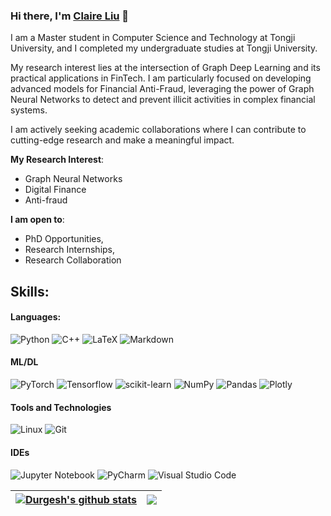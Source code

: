 ### Hi there, I'm [Claire Liu](https://github.com/Claireliu0912) 👋

I am a Master student in Computer Science and Technology at Tongji University, and I completed my undergraduate studies at Tongji University.

My research interest lies at the intersection of Graph Deep Learning and its practical applications in FinTech. I am particularly focused on developing advanced models for Financial Anti-Fraud, leveraging the power of Graph Neural Networks to detect and prevent illicit activities in complex financial systems. 

I am actively seeking academic collaborations where I can contribute to cutting-edge research and make a meaningful impact.

**My Research Interest**:

- Graph Neural Networks
- Digital Finance
- Anti-fraud

 **I am open to**:

- PhD Opportunities, 
- Research Internships, 
- Research Collaboration 

## Skills:

#### Languages:
![Python](https://img.shields.io/badge/Python-3776AB?style=for-the-badge&logo=python&logoColor=white)&nbsp;![C++](https://img.shields.io/badge/C%2B%2B-00599C?style=for-the-badge&logo=c%2B%2B&logoColor=white)&nbsp;![LaTeX](https://img.shields.io/badge/latex-%23008080.svg?style=for-the-badge&logo=latex&logoColor=white)&nbsp;![Markdown](https://img.shields.io/badge/markdown-%23000000.svg?style=for-the-badge&logo=markdown&logoColor=white)

#### ML/DL

![PyTorch](https://img.shields.io/badge/PyTorch-%23EE4C2C.svg?style=for-the-badge&logo=PyTorch&logoColor=white)&nbsp;![Tensorflow](https://img.shields.io/badge/TensorFlow-FF6F00?style=for-the-badge&logo=tensorflow&logoColor=white)&nbsp;![scikit-learn](https://img.shields.io/badge/scikit--learn-%23F7931E.svg?style=for-the-badge&logo=scikit-learn&logoColor=white)&nbsp;![NumPy](https://img.shields.io/badge/numpy-%23013243.svg?style=for-the-badge&logo=numpy&logoColor=white)&nbsp;![Pandas](https://img.shields.io/badge/pandas-%23150458.svg?style=for-the-badge&logo=pandas&logoColor=white)&nbsp;![Plotly](https://img.shields.io/badge/Plotly-%233F4F75.svg?style=for-the-badge&logo=plotly&logoColor=white)

#### Tools and Technologies

![Linux](https://img.shields.io/badge/Linux-FCC624?style=for-the-badge&logo=linux&logoColor=black)&nbsp;![Git](https://img.shields.io/badge/GIT-E44C30?style=for-the-badge&logo=git&logoColor=white)&nbsp;

#### IDEs
![Jupyter Notebook](https://img.shields.io/badge/jupyter-%23FA0F00.svg?style=for-the-badge&logo=jupyter&logoColor=white)&nbsp;![PyCharm](https://img.shields.io/badge/pycharm-143?style=for-the-badge&logo=pycharm&logoColor=black&color=black&labelColor=green)&nbsp;![Visual Studio Code](https://img.shields.io/badge/Visual%20Studio%20Code-0078d7.svg?style=for-the-badge&logo=visual-studio-code&logoColor=white)&nbsp;
</p>

| <a href="https://github.com/anuraghazra/github-readme-stats"><img align="center" src="https://github-readme-stats.vercel.app/api?username=Claireliu0912&show_icons=true&include_all_commits=true&theme=buefy&hide_border=true" alt="Durgesh's github stats" /></a> | <a href="https://github.com/anuraghazra/github-readme-stats"><img align="center" src="https://github-readme-stats.vercel.app/api/top-langs/?username=Claireliu0912&layout=compact&theme=buefy&hide_border=true" /></a> |
| ------------------------------------------------------------ | ------------------------------------------------------------ |
